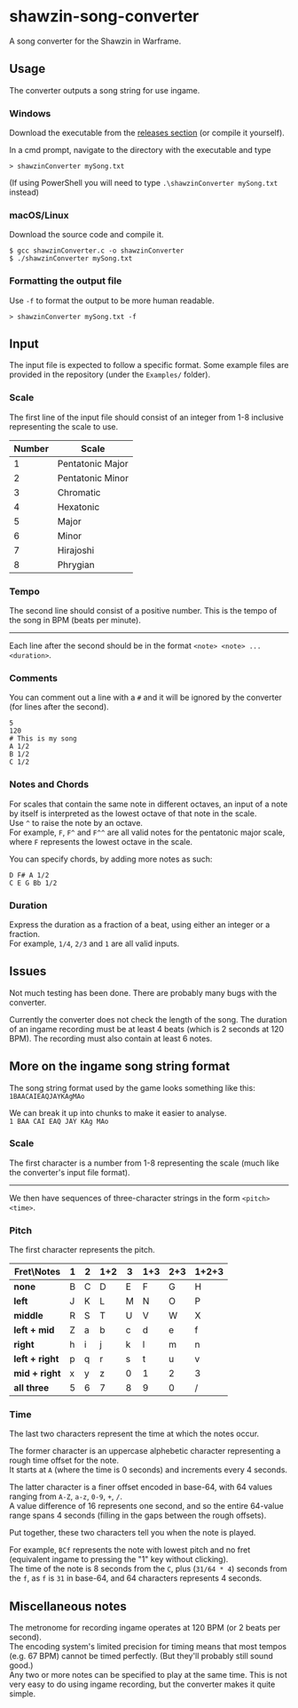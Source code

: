# shawzin-song-converter
A song converter for the Shawzin in Warframe. 

## Usage
The converter outputs a song string for use ingame.
### Windows
Download the executable from the [releases section](https://github.com/PKBeam/shawzin-song-converter/releases) (or compile it yourself).

In a cmd prompt, navigate to the directory with the executable and type
```
> shawzinConverter mySong.txt
```
(If using PowerShell you will need to type `.\shawzinConverter mySong.txt` instead)
### macOS/Linux
Download the source code and compile it.
```
$ gcc shawzinConverter.c -o shawzinConverter
$ ./shawzinConverter mySong.txt
```
### Formatting the output file
Use `-f` to format the output to be more human readable.
```
> shawzinConverter mySong.txt -f
```
## Input
The input file is expected to follow a specific format.
Some example files are provided in the repository (under the `Examples/` folder).

### Scale
The first line of the input file should consist of an integer from 1-8 inclusive representing the scale to use.

Number | Scale |
--- | --- |
1 | Pentatonic Major |
2 | Pentatonic Minor |
3 | Chromatic |
4 | Hexatonic |
5 | Major |
6 | Minor |
7 | Hirajoshi |
8 | Phrygian |

### Tempo
The second line should consist of a positive number. This is the tempo of the song in BPM (beats per minute).

---

Each line after the second should be in the format `<note> <note> ... <duration>`.  

### Comments

You can comment out a line with a `#` and it will be ignored by the converter (for lines after the second).
```
5
120
# This is my song
A 1/2
B 1/2
C 1/2
```

### Notes and Chords

For scales that contain the same note in different octaves, an input of a note by itself is interpreted as the lowest octave of that note in the scale.  
Use `^` to raise the note by an octave.  
For example, `F`, `F^` and `F^^` are all valid notes for the pentatonic major scale, where `F` represents the lowest octave in the scale.

You can specify chords, by adding more notes as such:  
```
D F# A 1/2
C E G Bb 1/2
```

### Duration

Express the duration as a fraction of a beat, using either an integer or a fraction.  
For example, `1/4`, `2/3` and `1` are all valid inputs.

## Issues
Not much testing has been done. There are probably many bugs with the converter.

Currently the converter does not check the length of the song.
The duration of an ingame recording must be at least 4 beats (which is 2 seconds at 120 BPM).
The recording must also contain at least 6 notes.

## More on the ingame song string format

The song string format used by the game looks something like this:  
`1BAACAIEAQJAYKAgMAo`

We can break it up into chunks to make it easier to analyse.  
`1 BAA CAI EAQ JAY KAg MAo`

### Scale
The first character is a number from 1-8 representing the scale (much like the converter's input file format).

---

We then have sequences of three-character strings in the form `<pitch> <time>`.

### Pitch

The first character represents the pitch.

Fret\Notes | 1 | 2 | 1+2 | 3 | 1+3 | 2+3 | 1+2+3
--- | --- | --- | --- | --- | --- | --- | --- |
**none** | B | C | D | E | F | G | H |
**left** | J | K | L | M | N | O | P |
**middle** | R | S | T | U | V | W | X |
**left + mid** | Z | a | b | c | d | e | f |
**right** | h | i | j | k | l | m | n |
**left + right** | p | q | r | s | t | u | v |
**mid + right** | x | y | z | 0 | 1 | 2 | 3 |
**all three** | 5 | 6 | 7 | 8 | 9 | 0 | / |

### Time

The last two characters represent the time at which the notes occur.

The former character is an uppercase alphebetic character representing a rough time offset for the note.  
It starts at `A` (where the time is 0 seconds) and increments every 4 seconds.

The latter character is a finer offset encoded in base-64, with 64 values ranging from `A-Z`, `a-z`, `0-9`, `+`, `/`.  
A value difference of 16 represents one second, and so the entire 64-value range spans 4 seconds (filling in the gaps between the rough offsets).

Put together, these two characters tell you when the note is played.

For example, `BCf` represents the note with lowest pitch and no fret (equivalent ingame to pressing the "1" key without clicking).  
The time of the note is 8 seconds from the `C`, plus (`31/64 * 4`) seconds from the `f`, as `f` is `31` in base-64, and 64 characters represents 4 seconds.

## Miscellaneous notes
The metronome for recording ingame operates at 120 BPM (or 2 beats per second).  
The encoding system's limited precision for timing means that most tempos (e.g. 67 BPM) cannot be timed perfectly. (But they'll probably still sound good.)  
Any two or more notes can be specified to play at the same time. This is not very easy to do using ingame recording, but the converter makes it quite simple.
